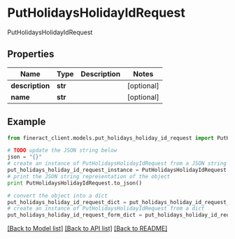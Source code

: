 # PutHolidaysHolidayIdRequest

PutHolidaysHolidayIdRequest

## Properties

Name | Type | Description | Notes
------------ | ------------- | ------------- | -------------
**description** | **str** |  | [optional] 
**name** | **str** |  | [optional] 

## Example

```python
from fineract_client.models.put_holidays_holiday_id_request import PutHolidaysHolidayIdRequest

# TODO update the JSON string below
json = "{}"
# create an instance of PutHolidaysHolidayIdRequest from a JSON string
put_holidays_holiday_id_request_instance = PutHolidaysHolidayIdRequest.from_json(json)
# print the JSON string representation of the object
print PutHolidaysHolidayIdRequest.to_json()

# convert the object into a dict
put_holidays_holiday_id_request_dict = put_holidays_holiday_id_request_instance.to_dict()
# create an instance of PutHolidaysHolidayIdRequest from a dict
put_holidays_holiday_id_request_form_dict = put_holidays_holiday_id_request.from_dict(put_holidays_holiday_id_request_dict)
```
[[Back to Model list]](../README.md#documentation-for-models) [[Back to API list]](../README.md#documentation-for-api-endpoints) [[Back to README]](../README.md)


